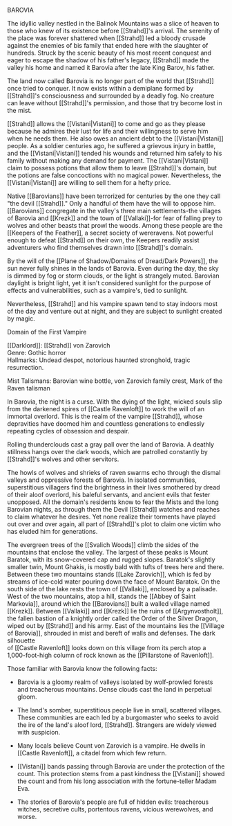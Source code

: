 BAROVIA

The idyllic valley nestled in the Balinok Mountains was a slice of heaven to those who knew of its existence before [[Strahd]]'s arrival. The serenity of the place was forever shattered when [[Strahd]] led a bloody crusade against the enemies of bis family that ended here with the slaughter of hundreds. Struck by the scenic beauty of his most recent conquest and eager to escape the shadow of his father's legacy, [[Strahd]] made the valley his home and named it Barovia after the late King Barov, his father.

The land now called Barovia is no longer part of the world that [[Strahd]] once tried to conquer. It now exists within a demiplane formed by [[Strahd]]'s consciousness and surrounded by a deadly fog. No creature can leave without [[Strahd]]'s permission, and those that try become lost in the mist.

[[Strahd]] allows the [[Vistani|Vistani]] to come and go as they please because he admires their lust for life and their willingness to serve him when he needs them. He also owes an ancient debt to the [[Vistani|Vistani]] people. As a soldier centuries ago, he suffered a grievous injury in battle, and the [[Vistani|Vistani]] tended his wounds and returned him safely to his family without making any demand for payment. The [[Vistani|Vistani]] claim to possess potions that allow them to leave [[Strahd]]'s domain, but the potions are false concoctions with no magical power. Nevertheless, the [[Vistani|Vistani]] are willing to sell them for a hefty price.

Native [[Barovians]] have been terrorized for centuries by the one they call "the devil [[Strahd]]." Only a handful of them have the will to oppose him. [[Barovians]] congregate in the valley's three main settlements-the villages of Barovia and [[Krezk]] and the town of [[Vallaki]]-for fear of falling prey to wolves and other beasts that prowl the woods. Among these people are the [[Keepers of the Feather]], a secret society of wereravens. Not powerful enough to defeat [[Strahd]] on their own, the Keepers readily assist adventurers who find themselves drawn into [[Strahd]]'s domain.

By the will of the [[Plane of Shadow/Domains of Dread/Dark Powers]], the sun never fully shines in the lands of Barovia. Even during the day, the sky is dimmed by fog or storm clouds, or the light is strangely muted. Barovian daylight is bright light, yet it isn't considered sunlight for the purpose of effects and vulnerabilities, such as a vampire's, tied to sunlight.

Nevertheless, [[Strahd]] and his vampire spawn tend to stay indoors most of the day and venture out at night, and they are subject to sunlight created by magic.

Domain of the First Vampire

[[Darklord]]: [[Strahd]] von Zarovich  
Genre: Gothic horror  
Hallmarks: Undead despot, notorious haunted stronghold, tragic resurrection.

Mist Talismans: Barovian wine bottle, von Zarovich family crest, Mark of the Raven talisman

In Barovia, the night is a curse. With the dying of the light, wicked souls slip from the darkened spires of [[Castle Ravenloft]] to work the will of an immortal overlord. This is the realm of the vampire [[Strahd]], whose depravities have doomed him and countless generations to endlessly repeating cycles of obsession and despair.

Rolling thunderclouds cast a gray pall over the land of Barovia. A deathly stillness hangs over the dark woods, which are patrolled constantly by [[Strahd]]'s wolves and other servitors.

The howls of wolves and shrieks of raven swarms echo through the dismal valleys and oppressive forests of Barovia. In isolated communities, superstitious villagers find the brightness in their lives smothered by dread of their aloof overlord, his baleful servants, and ancient evils that fester unopposed. All the domain's residents know to fear the Mists and the long Barovian nights, as through them the Devil [[Strahd]] watches and reaches to claim whatever he desires. Yet none realize their torments have played out over and over again, all part of [[Strahd]]'s plot to claim one victim who has eluded him for generations.

The evergreen trees of the [[Svalich Woods]] climb the sides of the mountains that enclose the valley. The largest of these peaks is Mount Baratok, with its snow-covered cap and rugged slopes. Baratok's slightly smaller twin, Mount Ghakis, is mostly bald with tufts of trees here and there. Between these two mountains stands [[Lake Zarovich]], which is fed by streams of ice-cold water pouring down the face of Mount Baratok. On the south side of the lake rests the town of [[Vallaki]], enclosed by a palisade. West of the two mountains, atop a hill, stands the [[Abbey of Saint Markovia]], around which the [[Barovians]] built a walled village named [[Krezk]]. Between [[Vallaki]] and [[Krezk]] lie the ruins of [[Argynvostholt]], the fallen bastion of a knightly order called the Order of the Silver Dragon, wiped out by [[Strahd]] and his army. East of the mountains lies the [[Village of Barovia]], shrouded in mist and bereft of walls and defenses. The dark silhouette  
of [[Castle Ravenloft]] looks down on this village from its perch atop a 1,000-foot-high column of rock known as the [[Pillarstone of Ravenloft]].

Those familiar with Barovia know the following facts:

-   Barovia is a gloomy realm of valleys isolated by wolf-prowled forests and treacherous mountains. Dense clouds cast the land in perpetual gloom.

-   The land's somber, superstitious people live in small, scattered villages. These communities are each led by a burgomaster who seeks to avoid the ire of the land's aloof lord, [[Strahd]]. Strangers are widely viewed with suspicion.

-   Many locals believe Count von Zarovich is a vampire. He dwells in [[Castle Ravenloft]], a citadel from which few return.

-   [[Vistani]] bands passing through Barovia are under the protection of the count. This protection stems from a past kindness the [[Vistani]] showed the count and from his long association with the fortune-teller Madam Eva.

-   The stories of Barovia's people are full of hidden evils: treacherous witches, secretive cults, portentous ravens, vicious werewolves, and worse.